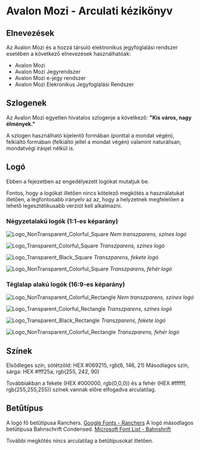 # Avalon Mozi - Arculati kézikönyv

## Elnevezések

Az Avalon Mozi és a hozzá társuló elektronikus jegyfoglalási rendszer esetében a következő elnevezések használhatóak:
- Avalon Mozi
- Avalon Mozi Jegyrendszer
- Avalon Mozi e-jegy rendszer
- Avalon Mozi Elekronikus Jegyfoglalási Rendszer

## Szlogenek

Az Avalon Mozi egyetlen hivatalos szlogenje a következő: **"Kis város, nagy élmények."**

A szlogen használható kijelentő formában (ponttal a mondat végén), felkiáltó formában (felkiáltó jellel a mondat végén) valamint naturálisan, mondatvégi írásjel nélkül is.

## Logó

Ebben a fejezetben az engedélyezett logókat mutatjuk be.

Fontos, hogy a logókat illetően nincs kötelező megkötés a használatukat illetően, a legfontosabb irányelv az az, hogy a helyzetnek megfelelően a lehető legesztétikusabb verziót kell alkalmazni.

### Négyzetalakú logók (1:1-es képarány)

![Logo_NonTransparent_Colorful_Square](./Logos/Logo_NonTransparent_Colorful_Square.png)
*Nem transzparens, színes logó*

![Logo_Transparent_Colorful_Square](./Logos/Logo_Transparent_Colorful_Square.png)
*Transzparens, színes logó*

![Logo_Transparent_Black_Square](./Logos/Logo_Transparent_Black_Square.png)
*Transzparens, fekete logó*

![Logo_NonTransparent_Colorful_Square](./Logos/Logo_Transparent_White_Square.png)
*Transzparens, fehér logó*

### Téglalap alakú logók (16:9-es képarány)

![Logo_NonTransparent_Colorful_Rectangle](./Logos/Logo_NonTransparent_Colorful_Rectangle.png)
*Nem transzparens, színes logó*

![Logo_Transparent_Colorful_Rectangle](./Logos/Logo_Transparent_Colorful_Rectangle.png)
*Transzparens, színes logó*

![Logo_Transparent_Black_Rectangle](./Logos/Logo_Transparent_Black_Rectangle.png)
*Transzparens, fekete logó*

![Logo_NonTransparent_Colorful_Rectangle](./Logos/Logo_Transparent_White_Rectangle.png)
*Transzparens, fehér logó*


## Színek

Elsődleges szín, sötétzöld: HEX #069215, rgb(6, 146, 21)
Másodlagos szín, sárga: HEX #fff25a, rgb(255, 242, 90)

Továbbiakban a fekete (HEX #000000, rgb(0,0,0)) és a fehér (HEX #ffffff, rgb(255,255,255)) színek vannak előre elfogadva arculatilag.

## Betűtípus

A logó fő betűtípusa Ranchers. [Google Fonts - Ranchers](https://fonts.google.com/specimen/Ranchers)
A logó másodlagos betűtípusa Bahnschrift Condensed. [Microsoft Font List - Bahnshrift](https://learn.microsoft.com/en-us/typography/font-list/bahnschrift)

További megkötés nincs arculatilag a betűtípusokat illetően.